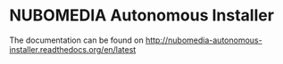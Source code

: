 # NUBOMEDIA Autonomous Installer

The documentation can be found on http://nubomedia-autonomous-installer.readthedocs.org/en/latest
